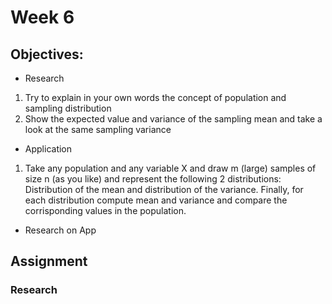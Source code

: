 
<script type="text/x-mathjax-config">
    MathJax.Hub.Config({
      tex2jax: {
        skipTags: ['script', 'noscript', 'style', 'textarea', 'pre'],
        inlineMath: [['\\(','\\)'], ['$', '$']],
        displayMath: [ ['$$','$$'], ["\\[","\\]"] ],
      }
    });
  </script>
  <script src="https://cdn.mathjax.org/mathjax/latest/MathJax.js?config=TeX-AMS-MML_HTMLorMML" type="text/javascript"></script>


# Week 6


## Objectives:

* Research

1. Try to explain in your own words the concept of population and sampling distribution
2. Show the expected value and variance of the sampling mean and take a look at the same sampling variance

* Application

1. Take any population and any variable X and draw m (large) samples of size n (as you like) and represent the following 2 distributions: Distribution of the mean and distribution of the variance. Finally, for each distribution compute mean and variance and compare the corrisponding values in the population.

* Research on App

## Assignment
### Research
